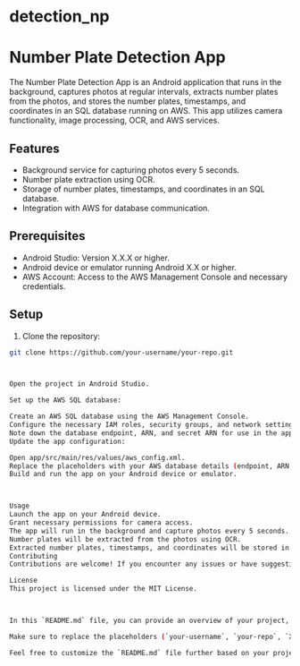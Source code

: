 # detection_np
# Number Plate Detection App

The Number Plate Detection App is an Android application that runs in the background, captures photos at regular intervals, extracts number plates from the photos, and stores the number plates, timestamps, and coordinates in an SQL database running on AWS. This app utilizes camera functionality, image processing, OCR, and AWS services.

## Features

- Background service for capturing photos every 5 seconds.
- Number plate extraction using OCR.
- Storage of number plates, timestamps, and coordinates in an SQL database.
- Integration with AWS for database communication.

## Prerequisites

- Android Studio: Version X.X.X or higher.
- Android device or emulator running Android X.X or higher.
- AWS Account: Access to the AWS Management Console and necessary credentials.

## Setup

1. Clone the repository:

```bash
git clone https://github.com/your-username/your-repo.git



Open the project in Android Studio.

Set up the AWS SQL database:

Create an AWS SQL database using the AWS Management Console.
Configure the necessary IAM roles, security groups, and network settings.
Note down the database endpoint, ARN, and secret ARN for use in the app.
Update the app configuration:

Open app/src/main/res/values/aws_config.xml.
Replace the placeholders with your AWS database details (endpoint, ARN, secret ARN).
Build and run the app on your Android device or emulator.



Usage
Launch the app on your Android device.
Grant necessary permissions for camera access.
The app will run in the background and capture photos every 5 seconds.
Number plates will be extracted from the photos using OCR.
Extracted number plates, timestamps, and coordinates will be stored in the AWS SQL database.
Contributing
Contributions are welcome! If you encounter any issues or have suggestions for improvements, please open an issue or submit a pull request.

License
This project is licensed under the MIT License.



In this `README.md` file, you can provide an overview of your project, describe its features, list prerequisites for setting up the project, provide setup instructions, explain app usage, and mention how to contribute to the project. You can also include a license section to specify the license under which the project is distributed.

Make sure to replace the placeholders (`your-username`, `your-repo`, `X.X.X`, `X.X`, etc.) with the appropriate information relevant to your project.

Feel free to customize the `README.md` file further based on your project requirements and any additional information you would like to include.
